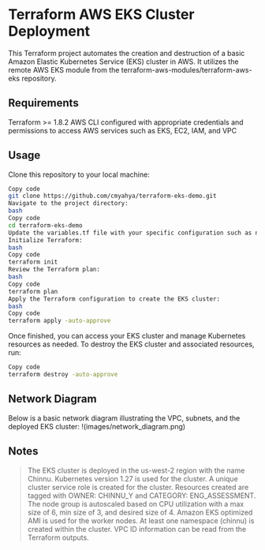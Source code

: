 # Terraform AWS EKS Cluster Deployment
This Terraform project automates the creation and destruction of a basic Amazon Elastic Kubernetes Service (EKS) cluster in AWS. It utilizes the remote AWS EKS module from the terraform-aws-modules/terraform-aws-eks repository.

## Requirements
Terraform >= 1.8.2
AWS CLI configured with appropriate credentials and permissions to access AWS services such as EKS, EC2, IAM, and VPC
## Usage
Clone this repository to your local machine:
```bash
Copy code
git clone https://github.com/cmyahya/terraform-eks-demo.git
Navigate to the project directory:
bash
Copy code
cd terraform-eks-demo
Update the variables.tf file with your specific configuration such as namespace, region and kubernetes version.
Initialize Terraform:
bash
Copy code
terraform init
Review the Terraform plan:
bash
Copy code
terraform plan
Apply the Terraform configuration to create the EKS cluster:
bash
Copy code
terraform apply -auto-approve
```
Once finished, you can access your EKS cluster and manage Kubernetes resources as needed.
To destroy the EKS cluster and associated resources, run:
```bash
Copy code
terraform destroy -auto-approve
```
## Network Diagram
Below is a basic network diagram illustrating the VPC, subnets, and the deployed EKS cluster:
!(images/network_diagram.png)

## Notes
> The EKS cluster is deployed in the us-west-2 region with the name Chinnu.
> Kubernetes version 1.27 is used for the cluster.
> A unique cluster service role is created for the cluster.
> Resources created are tagged with OWNER: CHINNU_Y and CATEGORY: ENG_ASSESSMENT.
> The node group is autoscaled based on CPU utilization with a max size of 6, min size of 3, and desired size of 4.
> Amazon EKS optimized AMI is used for the worker nodes.
> At least one namespace (chinnu) is created within the cluster.
> VPC ID information can be read from the Terraform outputs.